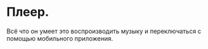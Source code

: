 # Плеер.
Всё что он умеет это воспроизводить музыку и переключаться с помощью мобильного приложения.
